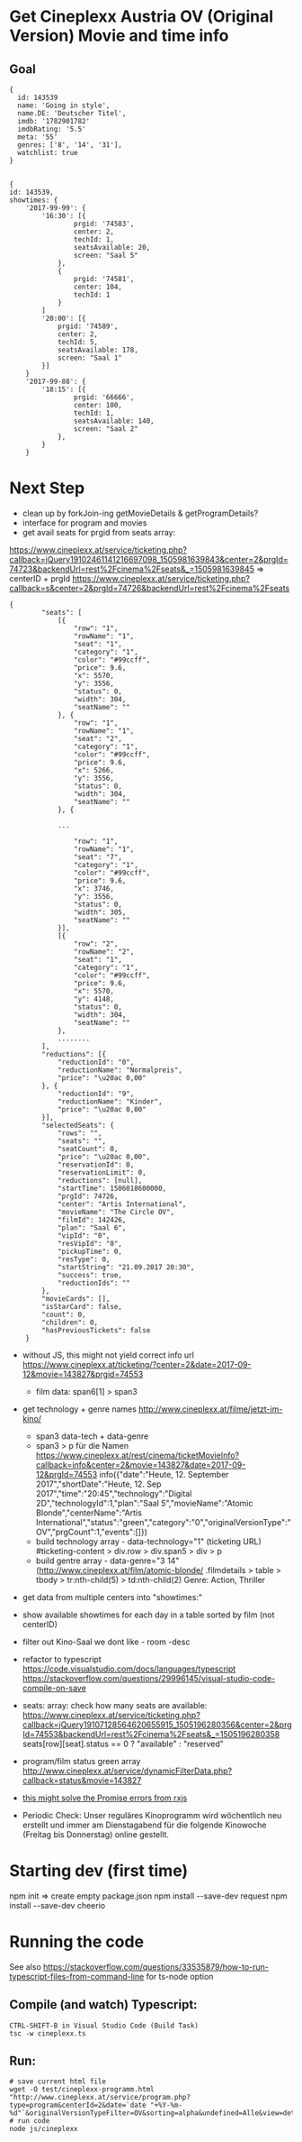 # Get Cineplexx Austria OV (Original Version) Movie and time info
## Goal

```
{ 
  id: 143539  
  name: 'Going in style',
  name.DE: 'Deutscher Titel',
  imdb: '1782901782'
  imdbRating: '5.5' 
  meta: '55' 
  genres: ['8', '14', '31'],
  watchlist: true
}


{
id: 143539,
showtimes: {
    '2017-99-99': {
        '16:30': [{
                prgid: '74583',
                center: 2,
                techId: 1,
                seatsAvailable: 20,
                screen: "Saal 5"
            },
            {
                prgid: '74581',
                center: 104,
                techId: 1
            }
        ]
        '20:00': [{
            prgid: '74589',
            center: 2,
            techId: 5,
            seatsAvailable: 178,
            screen: "Saal 1"
        }]
    }
    '2017-99-88': {
        '18:15': [{
                prgid: '66666',
                center: 100,
                techId: 1,
                seatsAvailable: 140,
                screen: "Saal 2"
            },
        }
    }
```

# Next Step
- clean up by forkJoin-ing getMovieDetails & getProgramDetails?
- interface for program and movies
- get avail seats for prgid from seats array:

https://www.cineplexx.at/service/ticketing.php?callback=jQuery19102461141216697098_1505981639843&center=2&prgId=74723&backendUrl=rest%2Fcinema%2Fseats&_=1505981639845
=> centerID + prgId
https://www.cineplexx.at/service/ticketing.php?callback=s&center=2&prgId=74726&backendUrl=rest%2Fcinema%2Fseats

```
{
        "seats": [
            [{
                "row": "1",
                "rowName": "1",
                "seat": "1",
                "category": "1",
                "color": "#99ccff",
                "price": 9.6,
                "x": 5570,
                "y": 3556,
                "status": 0,
                "width": 304,
                "seatName": ""
            }, {
                "row": "1",
                "rowName": "1",
                "seat": "2",
                "category": "1",
                "color": "#99ccff",
                "price": 9.6,
                "x": 5266,
                "y": 3556,
                "status": 0,
                "width": 304,
                "seatName": ""
            }, {

            ...

                "row": "1",
                "rowName": "1",
                "seat": "7",
                "category": "1",
                "color": "#99ccff",
                "price": 9.6,
                "x": 3746,
                "y": 3556,
                "status": 0,
                "width": 305,
                "seatName": ""
            }],
            [{
                "row": "2",
                "rowName": "2",
                "seat": "1",
                "category": "1",
                "color": "#99ccff",
                "price": 9.6,
                "x": 5570,
                "y": 4148,
                "status": 0,
                "width": 304,
                "seatName": ""
            }, 
            ........
        ],
        "reductions": [{
            "reductionId": "0",
            "reductionName": "Normalpreis",
            "price": "\u20ac 0,00"
        }, {
            "reductionId": "9",
            "reductionName": "Kinder",
            "price": "\u20ac 0,00"
        }],
        "selectedSeats": {
            "rows": "",
            "seats": "",
            "seatCount": 0,
            "price": "\u20ac 0,00",
            "reservationId": 0,
            "reservationLimit": 0,
            "reductions": [null],
            "startTime": 1506018600000,
            "prgId": 74726,
            "center": "Artis International",
            "movieName": "The Circle OV",
            "filmId": 142426,
            "plan": "Saal 6",
            "vipId": "0",
            "resVipId": "0",
            "pickupTime": 0,
            "resType": 0,
            "startString": "21.09.2017 20:30",
            "success": true,
            "reductionIds": ""
        },
        "movieCards": [],
        "isStarCard": false,
        "count": 0,
        "children": 0,
        "hasPreviousTickets": false
    }
```

- without JS, this might not yield correct info  url https://www.cineplexx.at/ticketing/?center=2&date=2017-09-12&movie=143827&prgid=74553
    - film data: span6[1] > span3


- get technology + genre names http://www.cineplexx.at/filme/jetzt-im-kino/
  - span3 data-tech + data-genre
  - span3 > p für die Namen     
     https://www.cineplexx.at/rest/cinema/ticketMovieInfo?callback=info&center=2&movie=143827&date=2017-09-12&prgId=74553
      info({"date":"Heute, 12. September 2017","shortDate":"Heute, 12. Sep 2017","time":"20:45","technology":"Digital 2D","technologyId":1,"plan":"Saal 5","movieName":"Atomic Blonde","centerName":"Artis International","status":"green","category":"0","originalVersionType":"OV","prgCount":1,"events":[]})
  - build technology array - data-technology="1" (ticketing URL)
        #ticketing-content > div.row > div.span5 > div > p
  - build gentre array - data-genre="3 14"
        (http://www.cineplexx.at/film/atomic-blonde/
         .filmdetails > table > tbody > tr:nth-child(5) > td:nth-child(2)
           <td>Genre:</td>
						<td>Action, Thriller</td>
- get data from multiple centers into "showtimes:"
- show available showtimes for each day in a table sorted by film (not centerID)
- filter out Kino-Saal we dont like - room -desc
- refactor to typescript
    https://code.visualstudio.com/docs/languages/typescript
    https://stackoverflow.com/questions/29996145/visual-studio-code-compile-on-save
- seats: array: check how many seats are available: https://www.cineplexx.at/service/ticketing.php?callback=jQuery19107128564620655915_1505196280356&center=2&prgId=74553&backendUrl=rest%2Fcinema%2Fseats&_=1505196280358
seats[row][seat].status == 0 ? "available" : "reserved"
- program/film status green array http://www.cineplexx.at/service/dynamicFilterData.php?callback=status&movie=143827
- [this might solve the Promise errors from rxjs](https://github.com/ReactiveX/rxjs/issues/2422)

- Periodic Check: Unser reguläres Kinoprogramm wird wöchentlich neu erstellt und immer am Dienstagabend für die folgende Kinowoche (Freitag bis Donnerstag) online gestellt. 
            
# Starting dev (first time)

npm init => create empty package.json
npm install --save-dev request
npm install --save-dev cheerio

# Running the code

See also https://stackoverflow.com/questions/33535879/how-to-run-typescript-files-from-command-line for ts-node option

## Compile (and watch) Typescript:

    CTRL-SHIFT-B in Visual Studio Code (Build Task)
    tsc -w cineplexx.ts

## Run:

    # save current html file
    wget -O test/cineplexx-programm.html "http://www.cineplexx.at/service/program.php?type=program&centerId=2&date=`date "+%Y-%m-%d"`&originalVersionTypeFilter=OV&sorting=alpha&undefined=Alle&view=detail"
    # run code
    node js/cineplexx

